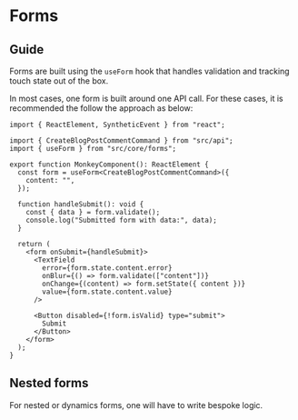 # Forms

## Guide

Forms are built using the `useForm` hook that handles validation and tracking
touch state out of the box.

In most cases, one form is built around one API call. For these cases, it is
recommended the follow the approach as below:

```tsx
import { ReactElement, SyntheticEvent } from "react";

import { CreateBlogPostCommentCommand } from "src/api";
import { useForm } from "src/core/forms";

export function MonkeyComponent(): ReactElement {
  const form = useForm<CreateBlogPostCommentCommand>({
    content: "",
  });

  function handleSubmit(): void {
    const { data } = form.validate();
    console.log("Submitted form with data:", data);
  }

  return (
    <form onSubmit={handleSubmit}>
      <TextField
        error={form.state.content.error}
        onBlur={() => form.validate(["content"])}
        onChange={(content) => form.setState({ content })}
        value={form.state.content.value}
      />

      <Button disabled={!form.isValid} type="submit">
        Submit
      </Button>
    </form>
  );
}
```

## Nested forms

For nested or dynamics forms, one will have to write bespoke logic.
